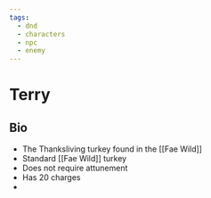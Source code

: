```yaml
---
tags:
  - dnd
  - characters
  - npc
  - enemy
---
```

# Terry
## Bio
- The Thanksliving turkey found in the [[Fae Wild]]
- Standard [[Fae Wild]] turkey
- Does not require attunement
- Has 20 charges
- 